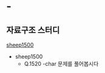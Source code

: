 # -
## 자료구조 스터디
[sheep1500](https://github.com/1500sheep/DataStructure-Study)

- sheep1500
	- Q.1520
		-char 문제를 풀어봅시다